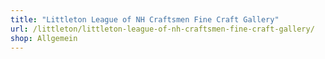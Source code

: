 ```yaml
---
title: "Littleton League of NH Craftsmen Fine Craft Gallery"
url: /littleton/littleton-league-of-nh-craftsmen-fine-craft-gallery/
shop: Allgemein
---
```

